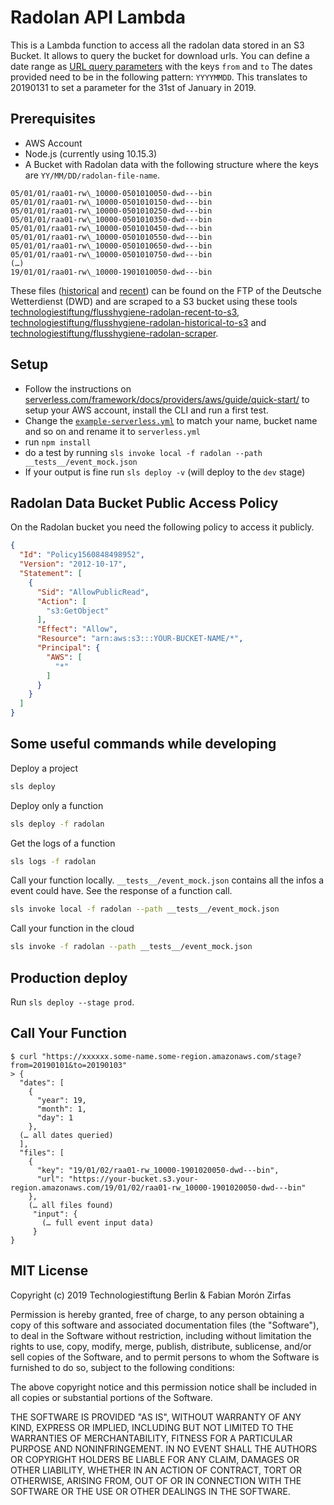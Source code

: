 # Radolan API Lambda

This is a Lambda function to access all the radolan data stored in an S3 Bucket. It allows to query the bucket for download urls. You can define a date range as [URL query parameters](https://en.wikipedia.org/wiki/Query_string) with the keys `from` and `to`
The dates provided need to be in the following pattern: `YYYYMMDD`. This translates to 20190131 to set a parameter for the 31st of January in 2019.

## Prerequisites

- AWS Account
- Node.js (currently using 10.15.3)
- A Bucket with Radolan data with the following structure where the keys are `YY/MM/DD/radolan-file-name`.

```plain
05/01/01/raa01-rw\_10000-0501010050-dwd---bin
05/01/01/raa01-rw\_10000-0501010150-dwd---bin
05/01/01/raa01-rw\_10000-0501010250-dwd---bin
05/01/01/raa01-rw\_10000-0501010350-dwd---bin
05/01/01/raa01-rw\_10000-0501010450-dwd---bin
05/01/01/raa01-rw\_10000-0501010550-dwd---bin
05/01/01/raa01-rw\_10000-0501010650-dwd---bin
05/01/01/raa01-rw\_10000-0501010750-dwd---bin
(…)
19/01/01/raa01-rw\_10000-1901010050-dwd---bin
```

These files ([historical](ftp://ftp-cdc.dwd.de/pub/CDC/grids_germany/hourly/radolan/historical/bin/) and [recent](ftp://ftp-cdc.dwd.de/pub/CDC/grids_germany/hourly/radolan/recent/bin/)) can be found on the FTP of the Deutsche Wetterdienst (DWD) and are scraped to a S3 bucket using these tools [technologiestiftung/flusshygiene-radolan-recent-to-s3](https://github.com/technologiestiftung/flusshygiene-radolan-recent-to-s3), [technologiestiftung/flusshygiene-radolan-historical-to-s3](https://github.com/technologiestiftung/flusshygiene-radolan-historical-to-s3) and [technologiestiftung/flusshygiene-radolan-scraper](https://github.com/technologiestiftung/flusshygiene-radolan-scrap). 

## Setup


- Follow the instructions on [serverless.com/framework/docs/providers/aws/guide/quick-start/](https://serverless.com/framework/docs/providers/aws/guide/quick-start/) to setup your AWS account, install the CLI and run a first test.
- Change the [`example-serverless.yml`](./example-serverless.yml) to match your name, bucket name and so on and rename it to `serverless.yml`
- run `npm install`
- do a test by running `sls invoke local -f radolan --path __tests__/event_mock.json`
- If your output is fine run `sls deploy -v` (will deploy to the `dev` stage)


## Radolan Data Bucket Public Access Policy

On the Radolan bucket you need the following policy to access it publicly. 

```json
{
  "Id": "Policy1560848498952",
  "Version": "2012-10-17",
  "Statement": [
    {
      "Sid": "AllowPublicRead",
      "Action": [
        "s3:GetObject"
      ],
      "Effect": "Allow",
      "Resource": "arn:aws:s3:::YOUR-BUCKET-NAME/*",
      "Principal": {
        "AWS": [
          "*"
        ]
      }
    }
  ]
}
```

## Some useful commands while developing

Deploy a project

```bash
sls deploy
```

Deploy only a function

```bash
sls deploy -f radolan
```

Get the logs of a function

```bash
sls logs -f radolan
```

Call your function locally. `__tests__/event_mock.json` contains all the infos a event could have. See the response of a function call. 

```bash
sls invoke local -f radolan --path __tests__/event_mock.json
```

Call your function  in the cloud

```bash
sls invoke -f radolan --path __tests__/event_mock.json
```

## Production deploy

Run `sls deploy --stage prod`.

## Call Your Function

```
$ curl "https://xxxxxx.some-name.some-region.amazonaws.com/stage?from=20190101&to=20190103"
> {
  "dates": [
    {
      "year": 19,
      "month": 1,
      "day": 1
    },
  (… all dates queried)
  ],
  "files": [
    {
      "key": "19/01/02/raa01-rw_10000-1901020050-dwd---bin",
      "url": "https://your-bucket.s3.your-region.amazonaws.com/19/01/02/raa01-rw_10000-1901020050-dwd---bin"
    },
    (… all files found)
     "input": {
       (… full event input data)
     }
}
```



## MIT License


Copyright (c) 2019 Technologiestiftung Berlin & Fabian Morón Zirfas

Permission is hereby granted, free of charge, to any person obtaining a copy
of this software and associated documentation files (the "Software"), to deal
in the Software without restriction, including without limitation the rights
to use, copy, modify, merge, publish, distribute, sublicense, and/or sell
copies of the Software, and to permit persons to whom the Software is
furnished to do so, subject to the following conditions:

The above copyright notice and this permission notice shall be included in all
copies or substantial portions of the Software.

THE SOFTWARE IS PROVIDED "AS IS", WITHOUT WARRANTY OF ANY KIND, EXPRESS OR
IMPLIED, INCLUDING BUT NOT LIMITED TO THE WARRANTIES OF MERCHANTABILITY,
FITNESS FOR A PARTICULAR PURPOSE AND NONINFRINGEMENT. IN NO EVENT SHALL THE
AUTHORS OR COPYRIGHT HOLDERS BE LIABLE FOR ANY CLAIM, DAMAGES OR OTHER
LIABILITY, WHETHER IN AN ACTION OF CONTRACT, TORT OR OTHERWISE, ARISING FROM,
OUT OF OR IN CONNECTION WITH THE SOFTWARE OR THE USE OR OTHER DEALINGS IN THE
SOFTWARE.